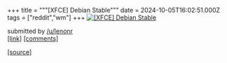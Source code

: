+++
title = """[XFCE] Debian Stable"""
date = 2024-10-05T16:02:51.000Z
tags = ["reddit","wm"]
+++
[![[XFCE] Debian Stable](https://preview.redd.it/32lprtiunysd1.png?width=640&crop=smart&auto=webp&s=d905244b319cdc5a98054628cc6f5a537225566d "[XFCE] Debian Stable")](https://www.reddit.com/r/unixporn/comments/1fwtp2h/xfce_debian_stable/)

submitted by [/u/lenonr](https://www.reddit.com/user/lenonr)  
[\[link\]](https://i.redd.it/32lprtiunysd1.png) [\[comments\]](https://www.reddit.com/r/unixporn/comments/1fwtp2h/xfce_debian_stable/)

[[source]](https://www.reddit.com/r/unixporn/comments/1fwtp2h/xfce_debian_stable/)
